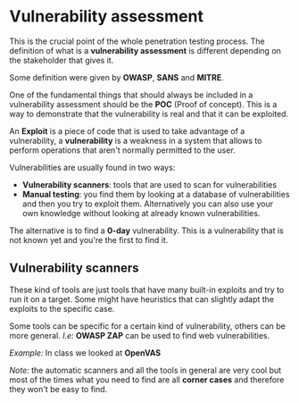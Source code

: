 # Vulnerability assessment

This is the crucial point of the whole penetration testing process. The definition of what is a **vulnerability assessment** is different depending on the stakeholder that gives it.

Some definition were given by **OWASP**, **SANS** and **MITRE**.

One of the fundamental things that should always be included in a vulnerability assessment should be the **POC** (Proof of concept). This is a way to demonstrate that the vulnerability is real and that it can be exploited.

An **Exploit** is a piece of code that is used to take advantage of a vulnerability, a **vulnerability** is a weakness in a system that allows to perform operations that aren't normally permitted to the user.

Vulnerabilities are usually found in two ways:

- **Vulnerability scanners**: tools that are used to scan for vulnerabilities
- **Manual testing**: you find them by looking at a database of vulnerabilities and then you try to exploit them. Alternatively you can also use your own knowledge without looking at already known vulnerabilities.

The alternative is to find a **0-day** vulnerability. This is a vulnerability that is not known yet and you're the first to find it.

## Vulnerability scanners

These kind of tools are just tools that have many built-in exploits and try to run it on a target. Some might have heuristics that can slightly adapt the exploits to the specific case.

Some tools can be specific for a certain kind of vulnerability, others can be more general. *I.e:* **OWASP ZAP** can be used to find web vulnerabilities.

*Example:* In class we looked at **OpenVAS**

*Note:* the automatic scanners and all the tools in general are very cool but most of the times what you need to find are all **corner cases** and therefore they won't be easy to find.
